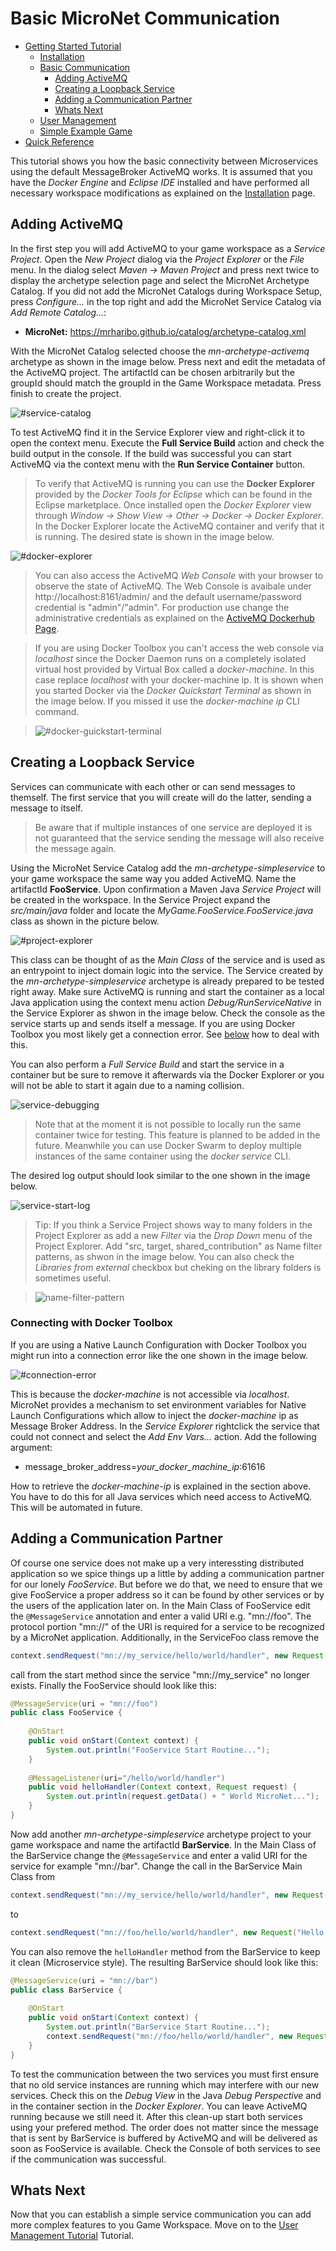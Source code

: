 # Basic MicroNet Communication

- [Getting Started Tutorial](../index.md)
  - [Installation](../gettingstarted/index.md)
  - [Basic Communication](../communicationtutorial/index.md)
    - [Adding ActiveMQ](#adding-activemq)
    - [Creating a Loopback Service](#creating-a-loopback-service)
    - [Adding a Communication Partner](#adding-a-communication-partner)
    - [Whats Next](#whats-next)
  - [User Management](../usermanagement/index.md)
  - [Simple Example Game](../tutorial/index.md)
- [Quick Reference](../quickreference/index.md)

This tutorial shows you how the basic connectivity between Microservices using the default MessageBroker ActiveMQ works. It is assumed that you have the *Docker Engine* and *Eclipse IDE* installed and have performed all necessary workspace modifications as explained on the [Installation](../gettingstarted/index.md) page.

## Adding ActiveMQ

In the first step you will add ActiveMQ to your game workspace as a *Service Project*. Open the *New Project* dialog via the *Project Explorer* or the *File* menu. In the dialog select *Maven -> Maven Project* and press next twice to display the archetype selection page and select the MicroNet Archetype Catalog. If you did not add the MicroNet Catalogs during Workspace Setup, press *Configure...* in the top right and add the MicroNet Service Catalog via *Add Remote Catalog...*:

- **MicroNet:** https://mrharibo.github.io/catalog/archetype-catalog.xml

With the MicroNet Catalog selected choose the *mn-archetype-activemq* archetype as shown in the image below. Press next and edit the metadata of the ActiveMQ project. The artifactId can be chosen arbitrarily but the groupId should match the groupId in the Game Workspace metadata. Press finish to create the project.

![#service-catalog](ServiceCatalog.PNG "MicroNet Service Catalog")

To test ActiveMQ find it in the Service Explorer view and right-click it to open the context menu. Execute the **Full Service Build** action and check the build output in the console. If the build was successful you can start ActiveMQ via the context menu with the **Run Service Container** button.

> To verify that ActiveMQ is running you can use the **Docker Explorer** provided by the *Docker Tools for Eclipse* which can be found in the Eclipse marketplace. Once installed open the *Docker Explorer* view through *Window -> Show View -> Other -> Docker -> Docker Explorer*. In the Docker Explorer locate the ActiveMQ container and verify that it is running. The desired state is shown in the image below.

![#docker-explorer](DockerExplorer.PNG "Docker Explorer from the Docker Tools for Eclipse")

> You can also access the ActiveMQ *Web Console* with your browser to observe the state of ActiveMQ. The Web Console is avaibale under http://localhost:8161/admin/ and the default username/password credential is "admin"/"admin". For production use change the administrative credentials as explained on the [ActiveMQ Dockerhub Page](https://hub.docker.com/r/webcenter/activemq/).

> If you are using Docker Toolbox you can't access the web console via *localhost* since the Docker Daemon runs on a completely isolated virtual host provided by Virtual Box called a *docker-machine*. In this case replace *localhost* with your docker-machine ip. It is shown when you started Docker via the *Docker Quickstart Terminal* as shown in the image below. If you missed it use the *docker-machine ip* CLI command.

> ![#docker-guickstart-terminal](DockerMachineTerminal.PNG "Docker Machine Startup")

## Creating a Loopback Service

Services can communicate with each other or can send messages to themself. The first service that you will create will do the latter, sending a message to itself.

> Be aware that if multiple instances of one service are deployed it is not guaranteed that the service sending the message will also receive the message again.

Using the MicroNet Service Catalog add the *mn-archetype-simpleservice* to your game workspace the same way you added ActiveMQ. Name the artifactId **FooService**. Upon confirmation a Maven Java *Service Project* will be created in the workspace. In the Service Project expand the *src/main/java* folder and locate the *MyGame.FooService.FooService.java* class as shown in the picture below.

![#project-explorer](ProjectExplorer.PNG "Project Explorer showing a Service Project")

This class can be thought of as the *Main Class* of the service and is used as an entrypoint to inject domain logic into the service. The Service created by the *mn-archetype-simpleservice* archetype is already prepared to be tested right away. Make sure ActiveMQ is running and start the container as a local Java application using the context menu action *Debug/RunServiceNative* in the Service Explorer as shwon in the image below. Check the console as the service starts up and sends itself a message. If you are using Docker Toolbox you most likely get a connection error. See [below](#connecting-with-docker-toolbox) how to deal with this.

You can also perform a *Full Service Build* and start the service in a container but be sure to remove it afterwards via the Docker Explorer or you will not be able to start it again due to a naming collision.

![service-debugging](ServiceDebugging.png "Debugging a MicroNet Service")

> Note that at the moment it is not possible to locally run the same container twice for testing. This feature is planned to be added in the future. Meanwhile you can use Docker Swarm to deploy multiple instances of the same container using the *docker service* CLI.

The desired log output should look similar to the one shown in the image below.

![service-start-log](StartingLog.PNG "Starting Log of a MicroNet Service")

> Tip: If you think a Service Project shows way to many folders in the Project Explorer as add a new *Filter* via the *Drop Down* menu of the Project Explorer. Add "src, target, shared_contribution" as Name filter patterns, as shwon in the image below. You can also check the *Libraries from external* checkbox but cheking on the library folders is sometimes useful.

> ![name-filter-pattern](NameFilterPatterns.PNG "Useful Name filter patterns")

### Connecting with Docker Toolbox

If you are using a Native Launch Configuration with Docker Toolbox you might run into a connection error like the one shown in the image below.

![#connection-error](ConnectionError.PNG "Connection Error")

This is because the *docker-machine* is not accessible via *localhost*. MicroNet provides a mechanism to set environment variables for Native Launch Configurations which allow to inject the *docker-machine* ip as Message Broker Address. In the *Service Explorer* rightclick the service that could not connect and select the *Add Env Vars...* action. Add the following argument:

- message_broker_address=*your_docker_machine_ip*:61616

How to retrieve the *docker-machine-ip* is explained in the section above. You have to do this for all Java services which need access to ActiveMQ. This will be automated in future.

## Adding a Communication Partner

Of course one service does not make up a very interessting distributed application so we spice things up a little by adding a communication partner for our lonely *FooService*. But before we do that, we need to ensure that we give FooService a proper address so it can be found by other services or by the users of the application later on. In the Main Class of FooService edit the `@MessageService` annotation and enter a valid URI e.g. "mn://foo". The protocol portion "mn://" of the URI is required for a service to be recognized by a MicroNet application. Additionally, in the ServiceFoo class remove the 

```java
context.sendRequest("mn://my_service/hello/world/handler", new Request("Hello"));
``` 
call from the start method since the service "mn://my_service" no longer exists. Finally the FooService should look like this:

```java
@MessageService(uri = "mn://foo")
public class FooService {
	
	@OnStart
	public void onStart(Context context) {
		System.out.println("FooService Start Routine...");
	}
	
	@MessageListener(uri="/hello/world/handler")
	public void helloHandler(Context context, Request request) {
		System.out.println(request.getData() + " World MicroNet...");
	}
}
```

Now add another *mn-archetype-simpleservice* archetype project to your game workspace and name the artifactId **BarService**. In the Main Class of the BarService change the `@MessageService` and enter a valid URI for the service for example "mn://bar". Change the call in the BarService Main Class from 

```java
context.sendRequest("mn://my_service/hello/world/handler", new Request("Hello"));
```

to

```java
context.sendRequest("mn://foo/hello/world/handler", new Request("Hello from Bar"));
```

You can also remove the `helloHandler` method from the BarService to keep it clean (Microservice style). The resulting BarService should look like this:

```java
@MessageService(uri = "mn://bar")
public class BarService {
	
	@OnStart
	public void onStart(Context context) {
		System.out.println("BarService Start Routine...");
		context.sendRequest("mn://foo/hello/world/handler", new Request("Hello from Bar"));
	}
}
```

To test the communication between the two services you must first ensure that no old service instances are running which may interfere with our new services. Check this on the *Debug View* in the Java *Debug Perspective* and in the container section in the *Docker Explorer*. You can leave ActiveMQ running because we still need it. After this clean-up start both services using your prefered method. The order does not matter since the message that is sent by BarService is buffered by ActiveMQ and will be delivered as soon as FooService is available. Check the Console of both services to see if the communication was successful.

## Whats Next

Now that you can establish a simple service communication you can add more complex features to you Game Workspace. Move on to the [User Management Tutorial](../usermanagement/index.md) Tutorial.
